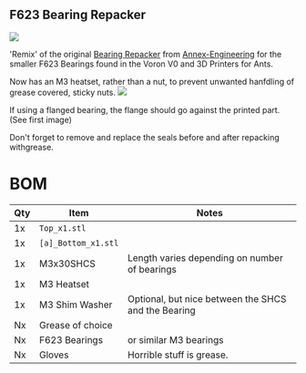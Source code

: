 ## F623 Bearing Repacker
![](https://github.com/Jadecky/Printer_Mods/blob/main/Misc%20Items/F623%20Bearing%20Repacker/Images/Screenshot%202024-10-31%20at%2015.07.51.png)

'Remix' of the original [Bearing Repacker](https://github.com/Annex-Engineering/Misc_Designs/tree/master/Bearing_Repacker) from [Annex-Engineering](https://annex-engineering.eu) for the smaller F623 Bearings found in the Voron V0 and 3D Printers for Ants. 

Now has an M3 heatset, rather than a nut, to prevent unwanted hanfdling of grease covered, sticky nuts. 
![](https://github.com/Jadecky/Printer_Mods/blob/main/Misc%20Items/F623%20Bearing%20Repacker/Images/Screenshot%202024-10-31%20at%2015.17.43.png)

If using a flanged bearing, the flange should go against the printed part. (See first image)

Don't forget to remove and replace the seals before and after repacking withgrease.


# BOM
Qty|Item|Notes
---|----|---
1x|`Top_x1.stl`|
1x|`[a]_Bottom_x1.stl`|
1x|M3x30SHCS|Length varies depending on number of bearings
1x|M3 Heatset|
1x|M3 Shim Washer|Optional, but nice between the SHCS and the Bearing
Nx|Grease of choice
Nx|F623 Bearings|or similar M3 bearings
Nx|Gloves|Horrible stuff is grease. 
